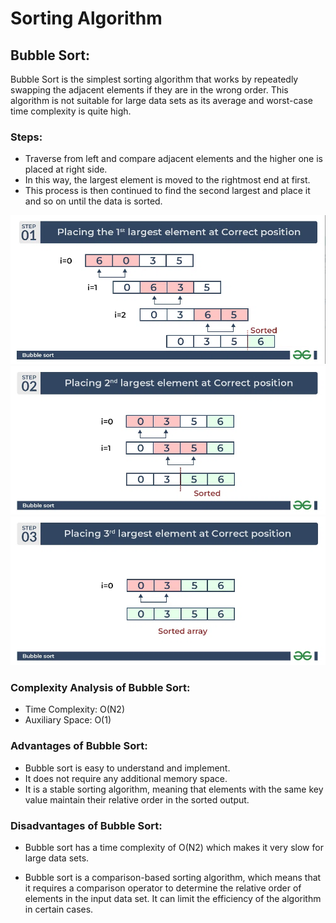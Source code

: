 # Sorting Algorithm

## Bubble Sort:

Bubble Sort is the simplest sorting algorithm that works by repeatedly swapping the adjacent elements if they are in the wrong order. This algorithm is not suitable for large data sets as its average and worst-case time complexity is quite high.

### Steps:

- Traverse from left and compare adjacent elements and the higher one is placed at right side.
- In this way, the largest element is moved to the rightmost end at first.
- This process is then continued to find the second largest and place it and so on until the data is sorted.


![Step 1](/screenshots/Step-1-bubble-sort.png "Step 1")
![Step 2](/screenshots/Step-2-bubble-sort.png "Step 2")
![Step 3](/screenshots/Step-3-bubble-sort.png "Step 3")

### Complexity Analysis of Bubble Sort:

- Time Complexity: O(N2)
- Auxiliary Space: O(1)

### Advantages of Bubble Sort:

- Bubble sort is easy to understand and implement.
- It does not require any additional memory space.
- It is a stable sorting algorithm, meaning that elements with the same key value maintain their relative order in the sorted output.

### Disadvantages of Bubble Sort:

- Bubble sort has a time complexity of O(N2) which makes it very slow for large data sets.

- Bubble sort is a comparison-based sorting algorithm, which means that it requires a comparison operator to determine the relative order of elements in the input data set. It can limit the efficiency of the algorithm in certain cases.
